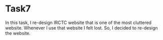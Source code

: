 # Task7
In this task, I re-design IRCTC website that is one of the most cluttered website. Whenever I use that website I felt lost. So, I decided to re-design the website.

